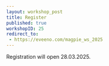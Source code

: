 ```yaml
---
layout: workshop_post
title: Register
published: true
workshopID: 25
redirect_to:
 - https://eveeno.com/magpie_ws_2025
---
```

Registration will open 28.03.2025.